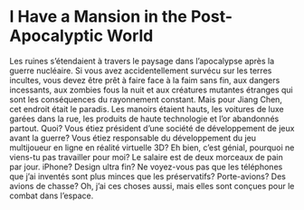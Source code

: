 # I Have a Mansion in the Post-Apocalyptic World
Les ruines s’étendaient à travers le paysage dans l’apocalypse après la guerre nucléaire.
Si vous avez accidentellement survécu sur les terres incultes, vous devez être prêt à faire face à la faim sans fin, aux dangers incessants, aux zombies fous la nuit et aux créatures mutantes étranges qui sont les conséquences du rayonnement constant.
Mais pour Jiang Chen, cet endroit était le paradis.
Les manoirs étaient hauts, les voitures de luxe garées dans la rue, les produits de haute technologie et l’or abandonnés partout.
Quoi? Vous étiez président d’une société de développement de jeux avant la guerre? Vous étiez responsable du développement du jeu multijoueur en ligne en réalité virtuelle 3D? Eh bien, c’est génial, pourquoi ne viens-tu pas travailler pour moi? Le salaire est de deux morceaux de pain par jour.
iPhone? Design ultra fin? Ne voyez-vous pas que les téléphones que j’ai inventés sont plus minces que les préservatifs?
Porte-avions? Des avions de chasse? Oh, j’ai ces choses aussi, mais elles sont conçues pour le combat dans l’espace.
